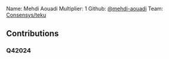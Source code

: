 Name: Mehdi Aouadi
Multiplier: 1
Github: [@mehdi-aouadi](https://github.com/mehdi-aouadi)
Team: [Consensys/teku](https://github.com/Consensys/teku/pulls?q=author%3Amehdi-aouadi)

## Contributions
### Q42024
